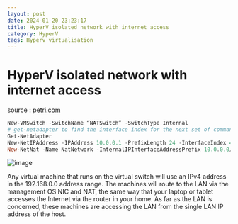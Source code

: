 ```yaml
---
layout: post
date: 2024-01-20 23:23:17
title: HyperV isolated network with internet access
category: HyperV
tags: Hyperv virtualisation
---
```

# HyperV isolated network with internet access

source : [petri.com](https://petri.com/using-nat-virtual-switch-hyper-v)

```powershell
New-VMSwitch -SwitchName “NATSwitch” -SwitchType Internal
# get-netadapter to find the interface index for the next set of commands
Get-NetAdapter
New-NetIPAddress -IPAddress 10.0.0.1 -PrefixLength 24 -InterfaceIndex 49
New-NetNat -Name NatNetwork -InternalIPInterfaceAddressPrefix 10.0.0.0/24
```
![image](https://petri-media.s3.amazonaws.com/2017/02/Hyper-VNATSwitch.png)

Any virtual machine that runs on the virtual switch will use an IPv4 address in the 192.168.0.0 address range. The machines will route to the LAN via the management OS NIC and NAT, the same way that your laptop or tablet accesses the Internet via the router in your home. As far as the LAN is concerned, these machines are accessing the LAN from the single LAN IP address of the host.
